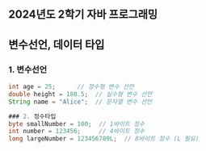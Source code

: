 ## 2024년도 2학기 자바 프로그래밍

## 변수선언, 데이터 타입

### 1. 변수선언
```java
int age = 25;      // 정수형 변수 선언
double height = 180.5;  // 실수형 변수 선언
String name = "Alice";  // 문자열 변수 선언

### 2. 정수타입
byte smallNumber = 100;  // 1바이트 정수
int number = 123456;     // 4바이트 정수
long largeNumber = 123456789L;  // 8바이트 정수 (L 필요)
